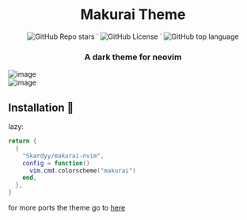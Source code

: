 <h1 align="center">Makurai Theme</h1>  
<div align="center">
    
![GitHub Repo stars](https://img.shields.io/github/stars/Skardyy/makurai-nvim?style=flat&color=blue) ˙ ![GitHub License](https://img.shields.io/github/license/Skardyy/makurai-nvim?style=flat&color=blue) ˙ ![GitHub top language](https://img.shields.io/github/languages/top/Skardyy/makurai-nvim?style=flat&color=blue)
</div>

<h3 align="center">A dark theme for neovim</h3> 

![image](https://github.com/user-attachments/assets/2024cb16-1e36-493a-90bd-7d07cbdf051e)  
![image](https://github.com/user-attachments/assets/326848b5-07c3-4aea-a82a-639d78555e21)  

## Installation 🚀  
lazy:  
```lua
return {
  {
    "Skardyy/makurai-nvim",
    config = function()
      vim.cmd.colorscheme("makurai")
    end,
  },
}

```

for more ports the theme go to [here](https://github.com/Skardyy/makurai-theme)
